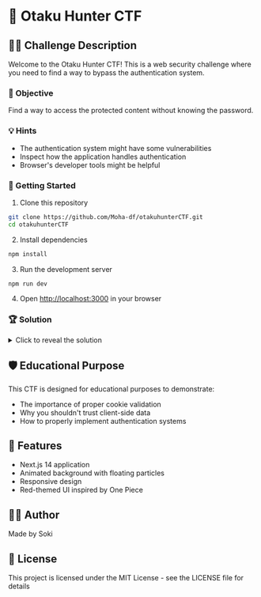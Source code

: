 # 🎯 Otaku Hunter CTF

## 🏴‍☠️ Challenge Description

Welcome to the Otaku Hunter CTF! This is a web security challenge where you need to find a way to bypass the authentication system.

### 🎯 Objective
Find a way to access the protected content without knowing the password.

### 💡 Hints
- The authentication system might have some vulnerabilities
- Inspect how the application handles authentication
- Browser's developer tools might be helpful

### 🚀 Getting Started
1. Clone this repository
```bash
git clone https://github.com/Moha-df/otakuhunterCTF.git
cd otakuhunterCTF
```

2. Install dependencies
```bash
npm install
```

3. Run the development server
```bash
npm run dev
```

4. Open [http://localhost:3000](http://localhost:3000) in your browser

### 🏆 Solution
<details>
<summary>Click to reveal the solution</summary>

The authentication can be bypassed by creating an auth cookie in the browser's console:
```javascript
document.cookie = "auth_token=any_value; path=/; secure; samesite=strict";
```

This vulnerability exists because the application only checks for the presence of the auth_token cookie, not its value.
</details>

## 🛡️ Educational Purpose
This CTF is designed for educational purposes to demonstrate:
- The importance of proper cookie validation
- Why you shouldn't trust client-side data
- How to properly implement authentication systems

## 🎨 Features
- Next.js 14 application
- Animated background with floating particles
- Responsive design
- Red-themed UI inspired by One Piece

## 👨‍💻 Author
Made by Soki

## 📝 License
This project is licensed under the MIT License - see the LICENSE file for details 